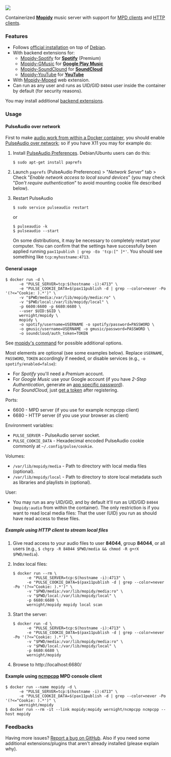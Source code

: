 [![](https://images.microbadger.com/badges/image/wernight/mopidy.svg)](http://microbadger.com/images/wernight/mopidy "Get your own image badge on microbadger.com")

Containerized [**Mopidy**](https://www.mopidy.com/) music server with support for [MPD clients](https://docs.mopidy.com/en/latest/clients/mpd/) and [HTTP clients](https://docs.mopidy.com/en/latest/ext/web/#ext-web).


### Features

  * Follows [official installation](https://docs.mopidy.com/en/latest/installation/debian/) on top of [Debian](https://registry.hub.docker.com/_/debian/).
  * With backend extensions for:
      * [Mopidy-Spotify](https://docs.mopidy.com/en/latest/ext/backends/#mopidy-spotify) for **[Spotify](https://www.spotify.com/us/)** (Premium)
      * [Mopidy-GMusic](https://docs.mopidy.com/en/latest/ext/backends/#mopidy-gmusic) for **[Google Play Music](https://play.google.com/music/listen)**
      * [Mopidy-SoundClound](https://docs.mopidy.com/en/latest/ext/backends/#mopidy-soundcloud) for **[SoundCloud](https://soundcloud.com/stream)**
      * [Mopidy-YouTube](https://docs.mopidy.com/en/latest/ext/backends/#mopidy-youtube) for **[YouTube](https://www.youtube.com)**
  * With [Mopidy-Moped](https://docs.mopidy.com/en/latest/ext/web/#mopidy-moped) web extension.
  * Can run as any user and runs as UID/GID `84044` user inside the container by default (for security reasons).

You may install additional [backend extensions](https://docs.mopidy.com/en/latest/ext/backends/).


### Usage

#### PulseAudio over network

First to make [audio work from within a Docker container](http://stackoverflow.com/q/28985714/167897), you should enable [PulseAudio over network](https://wiki.freedesktop.org/www/Software/PulseAudio/Documentation/User/Network/); so if you have X11 you may for example do:

 1. Install [PulseAudio Preferences](http://freedesktop.org/software/pulseaudio/paprefs/). Debian/Ubuntu users can do this:

        $ sudo apt-get install paprefs

 2. Launch `paprefs` (PulseAudio Preferences) > "*Network Server*" tab > Check "*Enable network access to local sound devices*" (you may check "*Don't require authentication*" to avoid mounting cookie file described below).

 3. Restart PulseAudio

        $ sudo service pulseaudio restart

    or

        $ pulseaudio -k
        $ pulseaudio --start

    On some distributions, it may be necessary to completely restart your computer. You can confirm that the settings have successfully been applied running `pax11publish | grep -Eo 'tcp:[^ ]*'`. You should see something like `tcp:myhostname:4713`.

#### General usage

    $ docker run -d \
          -e "PULSE_SERVER=tcp:$(hostname -i):4713" \
          -e "PULSE_COOKIE_DATA=$(pax11publish -d | grep --color=never -Po '(?<=^Cookie: ).*')" \
          -v "$PWD/media:/var/lib/mopidy/media:ro" \
          -v "$PWD/local:/var/lib/mopidy/local" \
          -p 6600:6600 -p 6680:6680 \
          --user $UID:$GID \
          wernight/mopidy \
          mopidy \
          -o spotify/username=USERNAME -o spotify/password=PASSWORD \
          -o gmusic/username=USERNAME -o gmusic/password=PASSWORD \
          -o soundcloud/auth_token=TOKEN

See [mopidy's command](https://docs.mopidy.com/en/latest/command/) for possible additional options.

Most elements are optional (see some examples below). Replace `USERNAME`, `PASSWORD`, `TOKEN` accordingly if needed, or disable services (e.g., `-o spotify/enabled=false`):

  * For *Spotify* you'll need a *Premium* account.
  * For *Google Music* use your Google account (if you have *2-Step Authentication*, generate an [app specific password](https://security.google.com/settings/security/apppasswords)).
  * For *SoundCloud*, just [get a token](https://www.mopidy.com/authenticate/) after registering.

Ports:

  * 6600 - MPD server (if you use for example ncmpcpp client)
  * 6680 - HTTP server (if you use your browser as client)

Environment variables:

  * `PULSE_SERVER` - PulseAudio server socket.
  * `PULSE_COOKIE_DATA` - Hexadecimal encoded PulseAudio cookie commonly at `~/.config/pulse/cookie`.

Volumes:

  * `/var/lib/mopidy/media` - Path to directory with local media files (optional).
  * `/var/lib/mopidy/local` - Path to directory to store local metadata such as libraries and playlists in (optional).

User:

  * You may run as any UID/GID, and by default it'll run as UID/GID `84044` (`mopidy:audio` from within the container).
    The only restriction is if you want to read local media files: That the user (UID) you run as should have read access to these files.

##### Example using HTTP client to stream local files

 1. Give read access to your audio files to user **84044**, group **84044**, or all users (e.g., `$ chgrp -R 84044 $PWD/media && chmod -R g+rX $PWD/media`).
 2. Index local files:

        $ docker run --rm \
              -e "PULSE_SERVER=tcp:$(hostname -i):4713" \
              -e "PULSE_COOKIE_DATA=$(pax11publish -d | grep --color=never -Po '(?<=^Cookie: ).*')" \
              -v "$PWD/media:/var/lib/mopidy/media:ro" \
              -v "$PWD/local:/var/lib/mopidy/local" \
              -p 6680:6680 \
              wernight/mopidy mopidy local scan

 3. Start the server:

        $ docker run -d \
              -e "PULSE_SERVER=tcp:$(hostname -i):4713" \
              -e "PULSE_COOKIE_DATA=$(pax11publish -d | grep --color=never -Po '(?<=^Cookie: ).*')" \
              -v "$PWD/media:/var/lib/mopidy/media:ro" \
              -v "$PWD/local:/var/lib/mopidy/local" \
              -p 6680:6680 \
              wernight/mopidy

 4. Browse to http://localhost:6680/

#### Example using [ncmpcpp](https://docs.mopidy.com/en/latest/clients/mpd/#ncmpcpp) MPD console client

    $ docker run --name mopidy -d \
          -e "PULSE_SERVER=tcp:$(hostname -i):4713" \
          -e "PULSE_COOKIE_DATA=$(pax11publish -d | grep --color=never -Po '(?<=^Cookie: ).*')" \
          wernight/mopidy
    $ docker run --rm -it --link mopidy:mopidy wernight/ncmpcpp ncmpcpp --host mopidy


### Feedbacks

Having more issues? [Report a bug on GitHub](https://github.com/wernight/docker-mopidy/issues). Also if you need some additional extensions/plugins that aren't already installed (please explain why).
